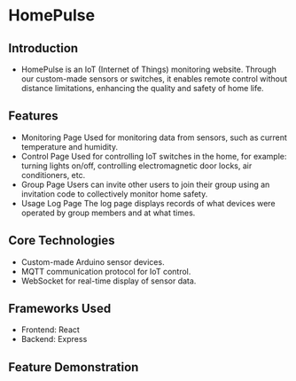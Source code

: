 # HomePulse

## Introduction
- HomePulse is an IoT (Internet of Things) monitoring website. Through our custom-made sensors or switches, it enables remote control without distance limitations, enhancing the quality and safety of home life.

## Features
- Monitoring Page
  Used for monitoring data from sensors, such as current temperature and humidity.
- Control Page
  Used for controlling IoT switches in the home, for example: turning lights on/off, controlling electromagnetic door locks, air conditioners, etc.
- Group Page
  Users can invite other users to join their group using an invitation code to collectively monitor home safety.
- Usage Log Page
  The log page displays records of what devices were operated by group members and at what times.

## Core Technologies
- Custom-made Arduino sensor devices.
- MQTT communication protocol for IoT control.
- WebSocket for real-time display of sensor data.

## Frameworks Used
- Frontend: React
- Backend: Express

## Feature Demonstration


